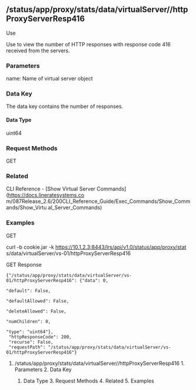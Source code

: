 ## /status/app/proxy/stats/data/virtualServer/<name>/httpProxyServerResp416

Use

Use to view the number of HTTP responses with response code 416 received from
the servers.

### Parameters

name: Name of virtual server object

### Data Key

The data key contains the number of responses.

#### Data Type

uint64

### Request Methods

GET

### Related

CLI Reference - [Show Virtual Server Commands](https://docs.lineratesystems.co
m/087Release_2.6/200CLI_Reference_Guide/Exec_Commands/Show_Commands/Show_Virtu
al_Server_Commands)

### Examples

GET

curl -b cookie.jar -k https://10.1.2.3:8443/lrs/api/v1.0/status/app/proxy/stat
s/data/virtualServer/vs-01/httpProxyServerResp416

GET Response

    
    
    {"/status/app/proxy/stats/data/virtualServer/vs-01/httpProxyServerResp416": {"data": 0,
                                                                               "default": False,
                                                                               "defaultAllowed": False,
                                                                               "deleteAllowed": False,
                                                                               "numChildren": 0,
                                                                               "type": "uint64"},
     "httpResponseCode": 200,
     "recurse": False,
     "requestPath": "/status/app/proxy/stats/data/virtualServer/vs-01/httpProxyServerResp416"}
    

  1. /status/app/proxy/stats/data/virtualServer/<name>/httpProxyServerResp416
    1. Parameters
    2. Data Key
      1. Data Type
    3. Request Methods
    4. Related
    5. Examples

